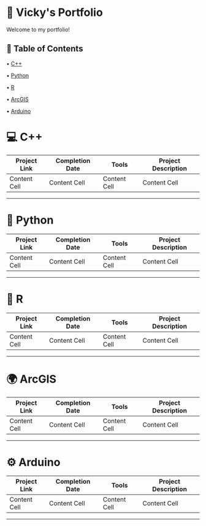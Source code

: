 # 📁 Vicky's Portfolio
Welcome to my portfolio! <p>
## 📑 Table of Contents <br>
• [C++](https://github.com/redefiningvicky/Portfolio-Guide?tab=readme-ov-file#-c-)  <p>
• [Python](https://github.com/redefiningvicky/Portfolio-Guide?tab=readme-ov-file#-python-)  <p>
• [R](https://github.com/redefiningvicky/Portfolio-Guide?tab=readme-ov-file#-python-)  <p>
• [ArcGIS](https://github.com/redefiningvicky/Portfolio-Guide?tab=readme-ov-file#-python-)  <p>
• [Arduino](https://github.com/redefiningvicky/Portfolio-Guide?tab=readme-ov-file#-arduino-)  <p> <p>
# 💻 C++ <br>

| Project Link  | Completion Date | Tools | Project Description |
| ------------- | ------------- | ------------- | ------------- |
| Content Cell  | Content Cell  | Content Cell  | Content Cell  |

---
# 🐍 Python <br>

| Project Link  | Completion Date | Tools | Project Description |
| ------------- | ------------- | ------------- | ------------- |
| Content Cell  | Content Cell  | Content Cell  | Content Cell  |

---
# 🔵 R <br>

| Project Link  | Completion Date | Tools | Project Description |
| ------------- | ------------- | ------------- | ------------- |
| Content Cell  | Content Cell  | Content Cell  | Content Cell  |

---
# 🌍 ArcGIS <br>

| Project Link  | Completion Date | Tools | Project Description |
| ------------- | ------------- | ------------- | ------------- |
| Content Cell  | Content Cell  | Content Cell  | Content Cell  |

---
# ⚙️ Arduino <br>

| Project Link  | Completion Date | Tools | Project Description |
| ------------- | ------------- | ------------- | ------------- |
| Content Cell  | Content Cell  | Content Cell  | Content Cell  |

---
